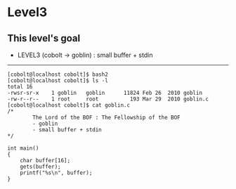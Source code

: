 # Level3

## This level's goal
- LEVEL3 (cobolt -> goblin) : small buffer + stdin

***

```
[cobolt@localhost cobolt]$ bash2
[cobolt@localhost cobolt]$ ls -l
total 16
-rwsr-sr-x    1 goblin   goblin      11824 Feb 26  2010 goblin
-rw-r--r--    1 root     root          193 Mar 29  2010 goblin.c
[cobolt@localhost cobolt]$ cat goblin.c
/*
        The Lord of the BOF : The Fellowship of the BOF
        - goblin
        - small buffer + stdin
*/

int main()
{
    char buffer[16];
    gets(buffer);
    printf("%s\n", buffer);
}
```

